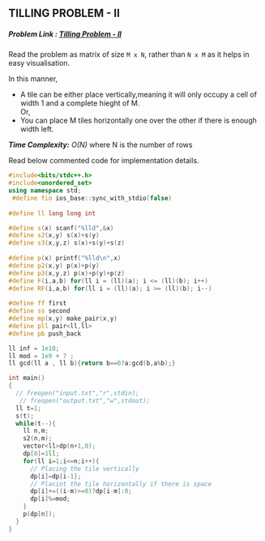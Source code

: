 ## TILLING PROBLEM - II
##### Problem Link : [Tilling Problem - II](https://hack.codingblocks.com/contests/c/1001/1045)  

Read the problem as matrix of size `M x N`, rather than `N x M` as it helps in easy visualisation. 

In this manner,
<ul>
  <li>A tile can be either place vertically,meaning it will only occupy a cell of width 1 and a complete hieght of M.</li>
  Or,
  <li> You can place M tiles horizontally one over the other if there is enough width left.</li>
</ul>

_**Time Complexity:** O(N)_ where N is the number of rows

Read below commented code for implementation details.
```C++  
#include<bits/stdc++.h>
#include<unordered_set>
using namespace std;
 #define fio ios_base::sync_with_stdio(false)
 
#define ll long long int

#define s(x) scanf("%lld",&x)
#define s2(x,y) s(x)+s(y)
#define s3(x,y,z) s(x)+s(y)+s(z)
 
#define p(x) printf("%lld\n",x)
#define p2(x,y) p(x)+p(y)
#define p3(x,y,z) p(x)+p(y)+p(z)
#define F(i,a,b) for(ll i = (ll)(a); i <= (ll)(b); i++)
#define RF(i,a,b) for(ll i = (ll)(a); i >= (ll)(b); i--)
 
#define ff first
#define ss second
#define mp(x,y) make_pair(x,y)
#define pll pair<ll,ll>
#define pb push_back

ll inf = 1e18;
ll mod = 1e9 + 7 ;
ll gcd(ll a , ll b){return b==0?a:gcd(b,a%b);}

int main()
{
  // freopen("input.txt","r",stdin);
   // freopen("output.txt","w",stdout);
  ll t=1;
  s(t);
  while(t--){
    ll n,m;
    s2(n,m);
    vector<ll>dp(n+1,0);
    dp[0]=1ll;
    for(ll i=1;i<=n;i++){
      // Placing the tile vertically
      dp[i]=dp[i-1];
      // Placint the tile horizontally if there is space
      dp[i]+=((i-m)>=0)?dp[i-m]:0; 
      dp[i]%=mod;
    }
    p(dp[n]);
  }
}

```
